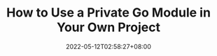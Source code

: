 ---
title: "How to Use a Private Go Module in Your Own Project"
description: 
date: 2022-05-12T02:58:27+08:00
image: 
math: 
license: 
hidden: false
comments: true
draft: true
categories:
    - develop
tags:
    - git
    - private-repo
---